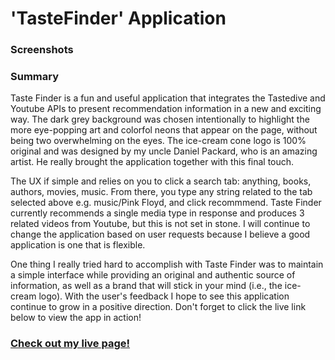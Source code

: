 # 'TasteFinder' Application 


### Screenshots 



### Summary 

Taste Finder is a fun and useful application that integrates the Tastedive and Youtube APIs to present recommendation information in a new and exciting way. The dark grey background was chosen intentionally to highlight the more eye-popping art and colorfol neons that appear on the page, without being two overwhelming on the eyes. The ice-cream cone logo is 100% original and was designed by my uncle Daniel Packard, who is an amazing artist. He really brought the application together with this final touch. 

The UX if simple and relies on you to click a search tab: anything, books, authors, movies, music. From there, you type any string related to the tab selected above e.g. music/Pink Floyd, and click recommmend. Taste Finder currently recommends a single media type in response and produces 3 related videos from Youtube, but this is not set in stone. I will continue to change the application based on user requests because I believe a good application is one that is flexible. 

One thing I really tried hard to accomplish with Taste Finder was to maintain a simple interface while providing an original and authentic source of information, as well as a brand that will stick in your mind (i.e., the ice-cream logo). With the user's feedback I hope to see this application continue to grow in a positive direction. Don't forget to click the live link below to view the app in action!

### [Check out my live page!](https://traviswhittington88.github.io/tastefinder/)
